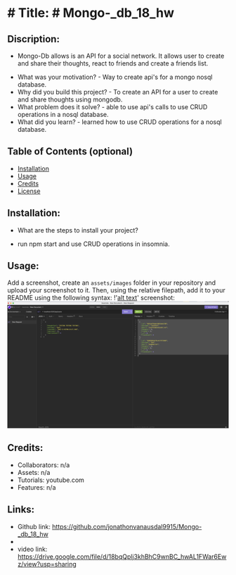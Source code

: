 
# # Title: # Mongo-_db_18_hw

## Discription:
* Mongo-Db allows is an API for a social network. It allows user to create and share their thoughts, react to friends and create a friends list.
- What was your motivation? - Way to create api's for a mongo nosql database. 
- Why did you build this project? - To create an API for a user to create and share thoughts using mongodb. 
- What problem does it solve? - able to use api's calls to use CRUD operations in a nosql database. 
- What did you learn? - learned how to use CRUD operations for a nosql database. 

## Table of Contents (optional)
- [Installation](#installation)
- [Usage](#usage)
- [Credits](#credits)
- [License](#license)

## Installation:
- What are the steps to install your project?
* run npm start and use CRUD operations in insomnia. 

## Usage:
Add a screenshot, create an `assets/images` folder in your repository and upload your screenshot to it. Then, using the relative filepath, add it to your README using the following syntax: !'[alt text](assets/images/screenshot.png)'
screenshot: ![alt text](assets/images/screenshot.png)

## Credits:
* Collaborators: n/a
* Assets: n/a
* Tutorials: youtube.com
* Features: n/a
## Links:
* Github link: https://github.com/jonathonvanausdal9915/Mongo-_db_18_hw
* 
* video link: https://drive.google.com/file/d/18bqQplj3khBhC9wnBC_hwAL1FWar6Ewz/view?usp=sharing